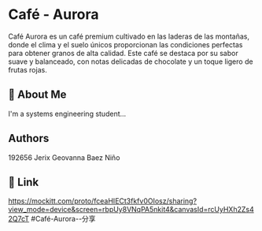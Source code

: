 # Café - Aurora

Café Aurora es un café premium cultivado en las laderas de las montañas, donde el clima y el suelo únicos proporcionan las condiciones perfectas para obtener granos de alta calidad. Este café se destaca por su sabor suave y balanceado, con notas delicadas de chocolate y un toque ligero de frutas rojas.

## 🚀 About Me
I'm a systems engineering student...


## Authors
192656 Jerix Geovanna Baez Niño

## 🔗 Link
https://mockitt.com/proto/fceaHIECt3fkfv0OIosz/sharing?view_mode=device&screen=rbpUy8VNqPA5nkit4&canvasId=rcUyHXh2Zs42Q7cT #Café-Aurora--分享
